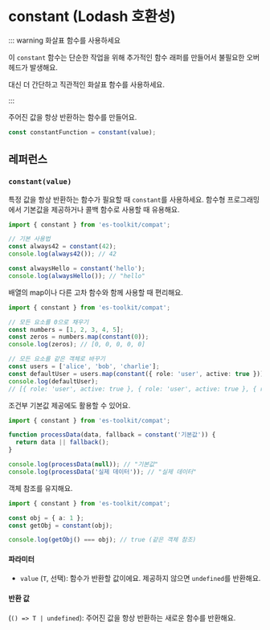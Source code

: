 # constant (Lodash 호환성)

::: warning 화살표 함수를 사용하세요

이 `constant` 함수는 단순한 작업을 위해 추가적인 함수 래퍼를 만들어서 불필요한 오버헤드가 발생해요.

대신 더 간단하고 직관적인 화살표 함수를 사용하세요.

:::

주어진 값을 항상 반환하는 함수를 만들어요.

```typescript
const constantFunction = constant(value);
```

## 레퍼런스

### `constant(value)`

특정 값을 항상 반환하는 함수가 필요할 때 `constant`를 사용하세요. 함수형 프로그래밍에서 기본값을 제공하거나 콜백 함수로 사용할 때 유용해요.

```typescript
import { constant } from 'es-toolkit/compat';

// 기본 사용법
const always42 = constant(42);
console.log(always42()); // 42

const alwaysHello = constant('hello');
console.log(alwaysHello()); // "hello"
```

배열의 map이나 다른 고차 함수와 함께 사용할 때 편리해요.

```typescript
import { constant } from 'es-toolkit/compat';

// 모든 요소를 0으로 채우기
const numbers = [1, 2, 3, 4, 5];
const zeros = numbers.map(constant(0));
console.log(zeros); // [0, 0, 0, 0, 0]

// 모든 요소를 같은 객체로 바꾸기
const users = ['alice', 'bob', 'charlie'];
const defaultUser = users.map(constant({ role: 'user', active: true }));
console.log(defaultUser);
// [{ role: 'user', active: true }, { role: 'user', active: true }, { role: 'user', active: true }]
```

조건부 기본값 제공에도 활용할 수 있어요.

```typescript
import { constant } from 'es-toolkit/compat';

function processData(data, fallback = constant('기본값')) {
  return data || fallback();
}

console.log(processData(null)); // "기본값"
console.log(processData('실제 데이터')); // "실제 데이터"
```

객체 참조를 유지해요.

```typescript
import { constant } from 'es-toolkit/compat';

const obj = { a: 1 };
const getObj = constant(obj);

console.log(getObj() === obj); // true (같은 객체 참조)
```

#### 파라미터

- `value` (`T`, 선택): 함수가 반환할 값이에요. 제공하지 않으면 `undefined`를 반환해요.

#### 반환 값

(`() => T | undefined`): 주어진 값을 항상 반환하는 새로운 함수를 반환해요.
